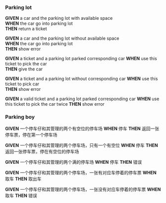 ### Parking lot
**GIVEN** a car and the parking lot with available space  
**WHEN** the car go into parking lot  
**THEN** return a ticket

**GIVEN** a car and the parking lot without available space  
**WHEN** the car go into parking lot  
**THEN** show error  

**GIVEN** a ticket and a parking lot parked corresponding car
**WHEN** use this ticket to pick the car  
**THEN** give the car

**GIVEN** a ticket and a parking lot without corresponding car
**WHEN** use this ticket to pick car  
**THEN** show error

**GIVEN** a valid ticket and a parking lot parked corresponding car
**WHEN** use this ticket to pick the car twice
**THEN** show error

### Parking boy
**GIVEN** 一个停车仔和其管理的两个有空位的停车场
**WHEN**  停车
**THEN** 返回一张停车票，停在第一个停车场

**GIVEN** 一个停车仔和其管理的两个停车场，只有一个有空位
**WHEN**  停车
**THEN** 返回一张停车票，停在有空位的停车场

**GIVEN** 一个停车仔和其管理的两个满的停车场
**WHEN**  停车
**THEN** 错误

**GIVEN** 一个停车仔和其管理的两个停车场，一张有对应车停着的停车票
**WHEN**  取车
**THEN** 取出车

**GIVEN** 一个停车仔和其管理的两个停车场，一张没有对应车停着的停车票
**WHEN**  取车
**THEN** 错误